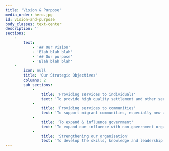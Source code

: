 ```yaml
---
title: 'Vision & Purpose'
media_order: hero.jpg
id: vision-and-purpose
body_classes: text-center
description: ''
sections:
    -
        text:
            - '## Our Vision'
            - 'Blah blah blah'
            - '## Our purpose'
            - 'Blah blah blah'
    -
        icon: null
        title: 'Our Strategic Objectives'
        columns: 2
        sub_sections:
            -
                title: 'Providing services to individuals'
                text: 'To provide high quality settlement and other services to migrants, particularly refugees and humanitarian entrants, and to develop new services based on their needs.'
            -
                title: 'Providing services to communities'
                text: 'To support migrant communities, especially new and emerging communities, to develop their skills, knowledge, independence and capacity.'
            -
                title: 'To expand & influence government'
                text: 'To expand our influence with non-government organisations, government, industry and the community to promote more responsive, inclusive and appropriate mainstream services.'
            -
                title: 'Strengthening our organisation'
                text: 'To develop the skills, knowledge and leadership within our organisation to imprive the financial sustainability, quality and responsiveness of our services.'
---
```



